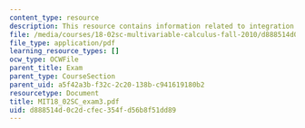 ```yaml
---
content_type: resource
description: This resource contains information related to integration.
file: /media/courses/18-02sc-multivariable-calculus-fall-2010/d888514d0c2dcfec354fd56b8f51dd89_MIT18_02SC_exam3.pdf
file_type: application/pdf
learning_resource_types: []
ocw_type: OCWFile
parent_title: Exam
parent_type: CourseSection
parent_uid: a5f42a3b-f32c-2c20-138b-c941619180b2
resourcetype: Document
title: MIT18_02SC_exam3.pdf
uid: d888514d-0c2d-cfec-354f-d56b8f51dd89
---
```

